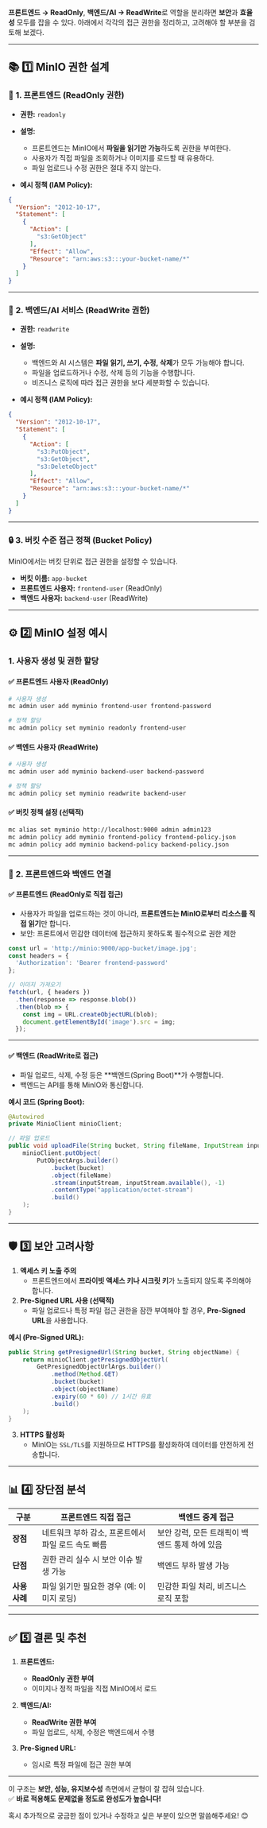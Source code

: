 
**프론트엔드 → ReadOnly**, **백엔드/AI → ReadWrite**로 역할을 분리하면 **보안**과 **효율성** 모두를 잡을 수 있다. 아래에서 각각의 접근 권한을 정리하고, 고려해야 할 부분을 검토해 보겠다.

---

## 📚 **1️⃣ MinIO 권한 설계**

### 🔑 **1. 프론트엔드 (ReadOnly 권한)**

- **권한:** `readonly`
    
- **설명:**
    
    - 프론트엔드는 MinIO에서 **파일을 읽기만 가능**하도록 권한을 부여한다.
    - 사용자가 직접 파일을 조회하거나 이미지를 로드할 때 유용하다.
    - 파일 업로드나 수정 권한은 절대 주지 않는다.
- **예시 정책 (IAM Policy):**
    

```json
{
  "Version": "2012-10-17",
  "Statement": [
    {
      "Action": [
        "s3:GetObject"
      ],
      "Effect": "Allow",
      "Resource": "arn:aws:s3:::your-bucket-name/*"
    }
  ]
}
```

---

### 🔑 **2. 백엔드/AI 서비스 (ReadWrite 권한)**

- **권한:** `readwrite`
    
- **설명:**
    
    - 백엔드와 AI 시스템은 **파일 읽기, 쓰기, 수정, 삭제**가 모두 가능해야 합니다.
    - 파일을 업로드하거나 수정, 삭제 등의 기능을 수행합니다.
    - 비즈니스 로직에 따라 접근 권한을 보다 세분화할 수 있습니다.
- **예시 정책 (IAM Policy):**
    

```json
{
  "Version": "2012-10-17",
  "Statement": [
    {
      "Action": [
        "s3:PutObject",
        "s3:GetObject",
        "s3:DeleteObject"
      ],
      "Effect": "Allow",
      "Resource": "arn:aws:s3:::your-bucket-name/*"
    }
  ]
}
```

---

### 🔒 **3. 버킷 수준 접근 정책 (Bucket Policy)**

MinIO에서는 버킷 단위로 접근 권한을 설정할 수 있습니다.

- **버킷 이름:** `app-bucket`
- **프론트엔드 사용자:** `frontend-user` (ReadOnly)
- **백엔드 사용자:** `backend-user` (ReadWrite)

---

## ⚙️ **2️⃣ MinIO 설정 예시**

### **1. 사용자 생성 및 권한 할당**

#### ✅ **프론트엔드 사용자 (ReadOnly)**

```bash
# 사용자 생성
mc admin user add myminio frontend-user frontend-password

# 정책 할당
mc admin policy set myminio readonly frontend-user
```

#### ✅ **백엔드 사용자 (ReadWrite)**

```bash
# 사용자 생성
mc admin user add myminio backend-user backend-password

# 정책 할당
mc admin policy set myminio readwrite backend-user
```

#### ✅ **버킷 정책 설정 (선택적)**

```bash
mc alias set myminio http://localhost:9000 admin admin123
mc admin policy add myminio frontend-policy frontend-policy.json
mc admin policy add myminio backend-policy backend-policy.json
```

---

### 📂 **2. 프론트엔드와 백엔드 연결**

#### ✅ **프론트엔드 (ReadOnly로 직접 접근)**

- 사용자가 파일을 업로드하는 것이 아니라, **프론트엔드는 MinIO로부터 리소스를 직접 읽기**만 합니다.
- 보안: 프론트에서 민감한 데이터에 접근하지 못하도록 필수적으로 권한 제한

```typescript
const url = 'http://minio:9000/app-bucket/image.jpg';
const headers = {
  'Authorization': 'Bearer frontend-password'
};

// 이미지 가져오기
fetch(url, { headers })
  .then(response => response.blob())
  .then(blob => {
    const img = URL.createObjectURL(blob);
    document.getElementById('image').src = img;
  });
```

---

#### ✅ **백엔드 (ReadWrite로 접근)**

- 파일 업로드, 삭제, 수정 등은 **백엔드(Spring Boot)**가 수행합니다.
- 백엔드는 API를 통해 MinIO와 통신합니다.

**예시 코드 (Spring Boot):**

```java
@Autowired
private MinioClient minioClient;

// 파일 업로드
public void uploadFile(String bucket, String fileName, InputStream inputStream) {
    minioClient.putObject(
        PutObjectArgs.builder()
            .bucket(bucket)
            .object(fileName)
            .stream(inputStream, inputStream.available(), -1)
            .contentType("application/octet-stream")
            .build()
    );
}
```

---

## 🛡️ **3️⃣ 보안 고려사항**

1. **액세스 키 노출 주의**
    - 프론트엔드에서 **프라이빗 액세스 키나 시크릿 키**가 노출되지 않도록 주의해야 합니다.
2. **Pre-Signed URL 사용 (선택적)**
    - 파일 업로드나 특정 파일 접근 권한을 잠깐 부여해야 할 경우, **Pre-Signed URL**을 사용합니다.

**예시 (Pre-Signed URL):**

```java
public String getPresignedUrl(String bucket, String objectName) {
    return minioClient.getPresignedObjectUrl(
        GetPresignedObjectUrlArgs.builder()
            .method(Method.GET)
            .bucket(bucket)
            .object(objectName)
            .expiry(60 * 60) // 1시간 유효
            .build()
    );
}
```

3. **HTTPS 활성화**
    - MinIO는 `SSL/TLS`를 지원하므로 HTTPS를 활성화하여 데이터를 안전하게 전송합니다.

---

## 📊 **4️⃣ 장단점 분석**

|**구분**|**프론트엔드 직접 접근**|**백엔드 중계 접근**|
|---|---|---|
|**장점**|네트워크 부하 감소, 프론트에서 파일 로드 속도 빠름|보안 강력, 모든 트래픽이 백엔드 통제 하에 있음|
|**단점**|권한 관리 실수 시 보안 이슈 발생 가능|백엔드 부하 발생 가능|
|**사용 사례**|파일 읽기만 필요한 경우 (예: 이미지 로딩)|민감한 파일 처리, 비즈니스 로직 포함|

---

## ✅ **5️⃣ 결론 및 추천**

1. **프론트엔드:**
    
    - **ReadOnly 권한 부여**
    - 이미지나 정적 파일을 직접 MinIO에서 로드
2. **백엔드/AI:**
    
    - **ReadWrite 권한 부여**
    - 파일 업로드, 삭제, 수정은 백엔드에서 수행
3. **Pre-Signed URL:**
    
    - 임시로 특정 파일에 접근 권한 부여

---

이 구조는 **보안, 성능, 유지보수성** 측면에서 균형이 잘 잡혀 있습니다.  
✅ **바로 적용해도 문제없을 정도로 완성도가 높습니다!**

혹시 추가적으로 궁금한 점이 있거나 수정하고 싶은 부분이 있으면 말씀해주세요! 😊